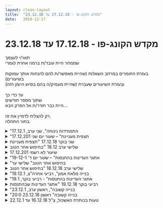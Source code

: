 ```yaml
---
layout: clean-layout
title:  "מקדש הקונג-פו - 17.12.18 עד 23.12.18"
date:   2018-12-17
---
```

# מקדש הקונג-פו - 17.12.18 עד 23.12.18 
תאר/י לעצמך<br> שממחר היית עובד/ת ברמה אחרת לגמרי<br> <br> בעזרת החומרים במרחב השאלות (שהיית מאפשר/ת להם להנחות אותך עמוקות בשיעורים)<br> ובעזרת השיעורים שעברת (שהיית מעמיק/ה בהם בסיוע היומן הזה)<br> <br> עד כדי כך<br> שתוך מספר חודשים<br> היית כבר חודר/ת אל הפרק הבא...<br> <br> רק להצליח לדמיין את זה.<br> בתור התחלה.

<details>
                    <summary>"התמודדות נינוחה", שני ערב, 17.12.1</summary>
                    היה לי שיעור ממש מרים וטוב.<br> <br> הגעתי ב19:30 לנקודת המפגש, אחר כך הגיעו אסא, סשה, מיכל, קרן ושיר. הייתה שיחה נחמדה עם אסא וסשה.<br> <br> אסא מתחיל לנו את השיעור ואני וסשה ביחד, סשה מנחה אותנו. <br> <br> עולים למעלה במדרגות ומתמקמים. אני וסשה מנחים את שנינו בתורות וגם משוחחים בין לבין.<br> <br> שמתי לב לרמה חדשה שלי בניהול של עצמי בשיעור. לא משנה כל כך מה קורה, יש לי איזה קול פנימי שיודע מה הוא רוצה ואיך להגשים את זה.<br> <br> מתוך העבודה עם סשה: תשומת לב לאיברים שונים בגוף ואז לגוף בכלליות, תשומת לב לשקט, תשומת לב לרגשות ותחושות, ניעור הגוף ואז תשומת לב לאנרגיה שבו, שיחה על אתגרים שאנחנו חווים כעת.<br> <br> אחר כך אסא אוסף אותנו (השיעור של קרן כבר הסתיים בשלב זה) ומביעים מה בא לנו מהמשך השיעור. <br> <br> הולכים ביחד ל&quot;קפה דיזינגוף&quot; ובדרך שיחה עם אסא וסשה על מה בא לי שיתממש בלימודי הקונגפו שלי. אמרתי שבא לי עוד רגעים במהלך היום של יישום הלימוד. ושהחיים שלי ישתפרו באופן כללי.<br> <br> יושבים בבית הקפה מסביב לשולחן עגול ומזמינים לאכול ולשתות. תוך כדי בוחרים בלב מישהו שבא לנו לתת לו הנחיה שיכולה לתרום לו, ונותנים אותה לכולם.<br> <br> אני הנחתי שנקבל את עצמו יותר ברגע הזה. מיכל הנחתה על התייחסות לעצמנו כאל חיית מחמד. שיר הנחתה שנמנה בקול 5 דברים בחיים שלנו שאנחנו מוכירים עליהם תודה. מניתי רק אחד כי לא רציתי עוד. הנה חמישה: 1. חברה שלי. 2. השירים שלי. 3. המשפחה שלי. 4. החברים שלי. 5. השפע שאני חי בו.<br> <br> ממש נהנתי להתייחס אל עצמי כאל חיית מחמד. <br> אני לא ממש זוכר מה אסא הנחה. אני זוכר שסשה לא הנחתה.<br> אסא הנחה משהו על זה שנהיה שונים כשנצא מכאן (מהבית קפה). להרגיש\לדמיין שנצא מכאן במצב משופר. או משהו כזה.<br> <br> סיום השיעור ב22:54 נדמה לי.<br> <br> <br> <br> <br> <br>
                  </details><details>
                    <summary>"תצפית מעניינת" – שעור יום שני 17.12.201</summary>
                    זמן תחילת השיעור שלי: בבית, בסביבות השעה 6:00 – זמן הגעה לנק&#39; המפגש: 6:30&nbsp;&nbsp;<br> משת&#39;: יואב, אינגריד – מנחה: בן<br> הגעתי ברוגע ועם הרגשה כללית די טובה לנק&#39; המפגש. נראה שבן הגיע זמן קצר לפניי והוא החל לתדרך את יואב ולהנחות אותו להעביר שיעור לשני תלמידים חדשים אשר המתינו בצד השני של הצומת.<br> מיד לאחר מכן בן הנחה אותי לבוא איתו למיקום השיעור והוביל אותי למרפסת שמעל לרחבה שבין תיאטרון הקאמרי למוזיאון ת&quot;א. מעולם לא עליתי לשם.<br> שם למעלה בן החל להנחות אותי בשיעור פרטי משך כשעה:<br> -&nbsp;&nbsp;&nbsp;&nbsp;עבודה עם שלושה רבדים בכל עת: מצב גופני, רגשות ומחשבות. לשים לב אל שלושתם בכל עת, תוך כדי תרגול. <br> -&nbsp;&nbsp;&nbsp;&nbsp;שני תרגילים של עמידה מול קיר ומול חלונות חזית בניין, של הנפת רגל על הקיר. שני התרגילים הזכירו לי תרגילי באלט. נהניתי מהם. תוך כדי כך התפעמתי ממראה זריחת השמש מבין ענפי הדקל שעמד הרחק משם, כנראה בקריה.<br> -&nbsp;&nbsp;&nbsp;&nbsp;התבוננות וסקירת הסביבה, תוך תשומת לב גם למצב הגופני, הרגשות והמחשבות.<br> -&nbsp;&nbsp;&nbsp;&nbsp;תרגיל דומה לקודם, עם הנפת רגל על גבי עמוד ריבועי, גבוה יותר מהמעקה הקודם, מעט יותר מאתגר, ועמידה צידית. מאתגר. לרגע, תוך הנפת רגל ימין, ברגע של ירידה בריכוז, עשיתי תנועה לזהירה עם הברך – או יותר נכון, הפסקתי להיות בתשומת לב תוך ביצוע תנועה מעט מאתגרת, בזווית לא מיטיבה – וברחה לי פיקת הברך, מה שעורר כאב. בוות אחת חזר לי הזיכרון של ביקורי אצל רופאת המשפחה ערב קודם, וגם תמונת מסך המחשב של הרופאה, כשבתיק שלי רשום: &quot;גונארטרוזה בשתי הברכיים&quot;, כלומר שחיקה בסחוס – ביחוד בברך ימין.<br> סיפרתי את זה לבן והוא החל להנחות אותי לשאוף לריפוי הסחוס בברכיים, בשאיפה למטרה כי בעוד שנה מהיום, כאשר אבצע צילום רנטגן חוזר, לא יישאר זכר לשחיקת הסחוס. פירושו של דבר הוא שמעכשיו עלי להפסיק לעשות כל דבר שממשיך להזיק. הדברים האלה עוררי בי שמחה.<br> תרגולים שונים של בעיטות, באוויר וגם עם פרטנר. כיף, נהניתי, הרגשתי כיצד הרגליים שלי הולכות ומתחזקות ושהברכיים מבריאות.<br> לאחר כשעה יואב הצטרף אלינו.<br> במעגל ישיבה, בן דיבר ארוכות על היבטים שונים של הלמידה.<br> לאחר זמן מה איבדתי לרגע תשומת לב ולא הצלחתי לעקוב אחריו. הוא המליץ לי להיעזר בטכניקה שלימד אותי קודם לכן: לחזור בשקט על דבריו של מי שמקשיבים לו.<br> בן דיבר על משמעות העבודה עם מרחב השאלות והתשובות. הוא העלה את האפשרות כי מתוך עצם הקריאה של 30 תשובות הרלוונטיות ביותר לגבי, שכבר נמצאות שם, עשוי להקפיץ אותי משמעותית בלמידה שלי ולאפשר לי לעבור לשלב השני של לימודי הקונג פו שלי.<br> הייתה אכן תצפית מעניינת מאוד על תהליך הלמידה שלי.<br>
                  </details><details>
                    <summary>שני בוקר 17.12.18 ״תצפית מעניינת</summary>
                    שעת התחלה 06:20 יקיצה טבעית<br> הגעתי עם כוונה לעבור שיעור משמעותי ומקדם, עם מרכיב גופני מספק, כזה שאגיד עליו בדיעבד, ״איזה מזל שהגעתי..״<br> נק׳ המפגש - הערכה להצלחות שלי לאחרונה, נזכרתי ששכחתי להודות, קצת נסחפתי ליומיום, הנאה, לעשות את זה תוך כדי תרגול תנועתי - הגעתי לתרגול תנועתי נעים. לא קר לי בכלל השיעור שלי כבר בעיצומו. <br> אני מדריך את נועם ומורן<br> דברים שהגיעו אליי:<br> האם הסתכלת עליהם בזמן העבודה הפנימית? (לא, ״נסחפתי״ לתוך העבודה,היתרון - לתת השראה, להיות בתרגול, החסרון אני לא מדריך בשלב זה) להבא הדגש הוא על לבחור מה אני עושה בעבודה, (אמור גם למקד אותה)<br> לקצר דברים, בספק לגבי מינונים?&nbsp;&nbsp;תן את המינון הנמוך (הומיאופטיה)<br> תגובה ראשונית להנחיה להדריך, אני?! מדריך?! בהמשך יכולתי לראות שיש ערכים מוספים שאני יכול לתת להם.<br> התבוננות במודרכים, עם זאת - זיהוי העובדה שהפרשנות שלי היא חלקית (מה זה אומר אם המונחה שלי מפהק?) <br> תרגול של גמישות בסיסית, בעיטה קדמית, מרפק והסטה. יכולתי לזהות איך ההדרכה שלי קופצת כמעט על אוטומט להדרכות (לאו דווקא משובחות במיוחד) שעברתי לאחרונה. <br> שם לב בדיעבד שלא שאלתי את עצמי מה אני רוצה שהם יקבלו? מה אני רוצה לקבל? מהשיעור. <br> מרחב השאלות - 30 השאלות במרחב השאלות שטרם ראית, שעבודה עמוקה איתן היתה מקפיצה אותך משמעותית בלימודיך. <br> סיום שיעור בערך בשעה 09:00
                  </details><details>
                    <summary>שלישי ערב 18.12 ״בחיפוש אחר הטוב</summary>
                    45 דק׳ של דיוק מרגע לרגע, ואמון ברגע הזה ובמה שהוא מביא איתו. <br> זה היה כל כך נעים להיות בזה ללא מאמץ. <br> תודה :)
                  </details><details>
                    <summary>שיעור לא רשמי 17.12.201</summary>
                    שיעור של שער שנפתח בפתאומיות למשך שתי דקות בערך.הרפיה, הודיה, נשימה מסםר תנועות לחימה, הודיה שניה, מחשבה על תנועת גמישות ודמיון שלה. היה שיעור מצויין.
                  </details><details>
                    <summary>"אתגר העדינות בהתנסות" – שעור יום ד' 19-12-1</summary>
                    שעת התחלת השיעור שלי: 6:10 – הגעה לנק&#39; המפגש: 6:32&nbsp;&nbsp;- שעת סיום: 7:55<br> משתתפים: יואב, תרצה, אינגריד, דורית – מנחה: יואב<br> <br> הגעתי לנק&#39; המפגש רגועה ונינוחה יחסית.<br> הנושא האישי שלי שעלי בי: נעימות בגוף. שמתי לב לאי נעימות קלה באזור הבטן כתוצאה מאכילת יתר באותו בקר (יותר מדי אגוזים). סיכמתי עם עצמי שאוריד עוד במעט את מינון האגוזים בארוחת הבקר שלי. אי הנעימות הייתה בינונית-קלה – במינון כזה שעד לפני כשנה הייתי מעלמת ממנה בלי להרגיש. התבוננתי בה כדי &quot;לצלם&quot; אותה.<br> נתתי לגוף להוביל אותי בביצוע תנועות ותרגילים שונים, זה הרגיש נעים ומתאים.<br> לאחר הגעתה של דורית יואב הוביל אותנו לגן דובנוב והנחה אותנו לתרגול עצמאי במרחב מוגדר.<br> חשתי ברצון הגוף לבצע תנועות מיטיבות: בחרתי תרגילי &quot;תרום חימום&quot; ונהניתי מביצועם. עברתי לכמה תנועות בעיטה ועמידה על רגל אחת, תוך תשומת לב מתמדת לתנועות הברכיים – כבר חשה שאני מצליחה לשפר את תנועת הרגליים ולבצע תנועות מיטיבות שמאפשרות לברכיים שלי להבריא ולהשתקם. <br> כל הזמן חשתי בנוכחותם של חבריי לשיעור, אך לה הייתי עסוקה בהם. שמתי לב שפעמיים או שלוש יואב ככל הנראה חזר על הנחיה עבורי כיוון שלא שמעתי אותו. תהיתי אם פירושו של דבר שהתנתקתי ממעגל השיעור?<br> עברתי לגלגל האופקי המסתובב ונהניתי לחוות את יציבות התנועות שלי עליו, ממש נהניתי לחוות את הדרך הארוכה והמשמעותית שעשיתי מאז הפעם הראשונה שעליתי עליו. פתאום יואב ניגש אלי ואמר לי: &quot;למקרה שלא הזכרת לעצמך, אני מזכיר לך זאת עושה עבודה נהדרת!&quot;. כנראה שהייתי מנותקת, בתוך בועה משלי. שליחותו של יואב &quot;פוצצה&quot; את הבועה שלי, שבתוכה הרגשתי נוח ומאוזנת והיה נעים לי – קצת כמו ילד קטן שסומך על אמא או אבא שיושבים על ספסל בפרק ומשגיחים עליו והוא יכול לצלול אל תוך העולם שלו. התוצאה של אמירתו של יואב הייתה שפתאום &quot;נפלתי&quot;, איבדתי את תחושת האיזון והנעימות שלי. זה החזיר אותי משום מה למצב היסטורי של חושת מגושמות וחוסר ביטחון. משך כל השיעור לאחר מכן שאפתי לשחזר את מצבי הקודם, בהצלחה של כ-80%. <br> יואב חילק אותנו לזוגות. הרגשתי מעט &quot;מחוץ לעניינים&quot;, לא היה לי ברור אם דורית ותרצה בחרו במישהו. שאלתי את תרצה והיא הציעה שנעבוד יחד. הונחינו לעבוד עם כפפות אגרוף. בחרנו לעבוד תחילה כך שאחת מנסה לתקוף והשנייה מנסה להדוף בלבד. היה טוב, זה העניק לי זמן להתארגן בתוך המרחב הזה.<br> עברנו לקרב סימונים עדינים בפלג גוף עליון. לאחר זמן מה עשינו פסק זמן ושיתפתי את תרצה בחווייה שחוויתי מקודם לאחר חיזוקו של יואב. בחרנו בתרגולם נקודתיים לתמיכה בלמידה, נעזרתי בעצירות כדי להתארגן מחדש בכל פעם, זה היה מועיל. תרצה הציעה שנאמר לעצמנו &quot;טוב&quot; לחיזוק עצמי. הייתה עבודה משותפת מצויינת.<br> לאחר מכן יואב הנחה אותנו לעבוד עצמאית, עם אפשרות לעבודה עם פרטנר. דורית הציעה ליואב לעבוד יחד, והזמינה גם את תרצה להצטרף. שמתי לב לתגובה הרגשית של &quot;נידוי&quot; שזה עורר בי ועבדתי עם זה. עברתי לכתיבה במחברת והמשכתי לעבוד לבדי וזה התאים לי. אפשרתי לתגובה הרגשית שלי להיות ובהדרגה היא התמוססה.<br> לאחר כ-10-15 ד&#39; יואב קרא לי לשבת עם כולם במעגל, לעבודה פנימית, סיימנו את השיעור הרשמי בשעה 7:55. <br> הכרזתי על כך שבכוונתי ללכת לשתות &quot;קפה זריז&quot; והאם מישהו רוצה להצטרף אלי. עשיתי הכרזה מודעת מאוד, היא לא הייתה ספונטנית. תחילה תרצה הודיעה שתצטרף, א&quot;כ דורי גם הצטרפה, יואב הודיע שאין לו זמן, אך בדרך הוא הופיע מעבר לפינת רחוב אחר והודיע ששינה את דעתו ויצטרף – אבל שנצטרך לממן אותו. אני ותרצה עשינו זאת בשמחה – ישבנו ארבעתנו סביב השולחן והיה כיף.<br>
                  </details><details>
                    <summary>"בחיפוש אחר הטוב" שלישי ער</summary>
                    <br> הגעה 20:35<br> <br> יובל כבר היה במקום. <br> חימום פיזי נעים.<br> <br> הנחיה שהתפתחה לאימון. <br> הנחיה בע&quot;פ לשנינו ללא הדגמה פיזית לראות איך ההנחיה התקבלה. ואז להצטרף לאימון.<br> עשינו 3 סבבים. בשיחה לאחר הבנתי שיובל כיוון לאיזשהו סבטקסט בעוד שאני כיוונתי לאימון של בהירות.<br> מענין האם הייתי צריך להוסיף אז זה להנחיות בתחילה או שהעבודה שנוצרה אצלו היא הקונגפו שלו.<br> <br> עבודת סימונים.<br> עבודה עם כפפות להפריד את הסגירה של השותף שעסוק בלהחזיק.<br> <br> עבודה פנימית שימת לב לקולות מבחוץ. הוספת שימת לב לגוף.<br> רמה אישית לראות את המגוון הרחב של נדבכי החיים. לראות מהי הרמה הבאה.<br> <br> סיום: כמה דקות לפני 10.<br> <br> מדדי דרור לשיעור:<br> הנאה: 2<br> לימוד: 1.5<br>
                  </details><details>
                    <summary>שלישי ערב 18.12.18 "בחיפוש אחר הטוב</summary>
                    הגעתי למקום השיעור בסביבות 20:00, ואני מעריך,שכ10 דקות לפני תחילתו הרשמית התחלתי כבר לעבוד עם עצמי במדיטציה. <br> <br> ב20:45 סיגל התחילה לעצמה ולי את השיעור הרשמי. עברנו על כל מיני עבודות פנימיות.<br> <br> אני זוכר עבודה אחת שהייתה לי משמעותית: לשים לב לנשימה ולתת לה למלא אותי מבפנים.<br> הרגשתי התרחבות ונעימות שכזו. <br> <br> השיעור הסתיים ב21:15. שיעור קצר.<br> <br> גן העיר למטה (כיכר חסידי אומות העולם)<br> איתנו בשיעור היו והתאמנו לידנו דרור ויובל.
                  </details><details>
                    <summary>"בנייה מלאת אמון", רביעי אחרה"צ, 19.12.1</summary>
                    הגעתי לנקודת המפגש כהרגלי ב16:30. באיזשהו שלב התחלתי לחקור מה יעשה לי טוב עכשיו, ממה להתחיל. התשובה שהגיעה אלי הייתה להתבונן פנימה, ולהיות עם מה שיש. מרגע לרגע.<br> <br> העברתי משהו כמו שעה וחצי בכל מני תרגולים פנימיים. הם הביאו אותי למצב משופר והכינו אותי להמשך השיעור.<br> לרגעים הייתי יותר מעוגן בתוך עצמי, שם לב אל עצמי ואל העולם בחוץ ביתר בהירות. <br> <br> באיזשהו שלב מישהו פנה אלי ושאל אם אני תלמיד של בן או משהו כזה, היה זה דני גיא, תלמיד לשעבר בבית הספר. האינטראקציה איתו קצת הוציאה אותי מהתרגול. והייתה כנראה גם חלק ממנו.<br> <br> בן הגיע ב18:00 כמדומני ולחלק של השיעור בו הוא הנחה אותי היו 4 חלקים:<br> <br> 1. להתקדם בתנועות הקשורות לאמנות הלחימה.<br> <br> זה היה מעולה. ראיתי איך אני יוצא מסוג של קיפאון ומתחיל לזוז ולתרגל. אני אוהב את זה. ראיתי גם את הריכוז בורח וחוזר. השתפרתי בתנועות האלה באותו סשן.<br> <br> 2. להתקדם בתנועות פנימיות.<br> <br> זה היה מעולה גם. והתקשר לחלק הקודם בצורה שגרמה לזה להיות מאוד יעיל יחסית. כי אם בדרך כלל אני מתרגל תנועות פנימיות בצורה מסויימת, הפעם עשיתי את זה בצורה יותר מחקרית כזאת, עם פחות סיפורים על זה. יותר כמו מדען. בחלק הזה חוויתי את עצמי מתעגן מעט. כל פעם שזהיתי כוחניות מוסיימת ביחס לעבודה שלי, זיהיתי אותה ככזאת, והוספתי את תשומת הלב אליה לתרגול.<br> התעסקתי קצת עם דמיון בין היתר. היו כל מיני תנועות מדיטטיביות נעימות.<br> <br> 3. להכין את עצמי לקרב רגליים.<br> <br> עשיתי עם בן קרב קצר לפני זה כהדגמה למה אני מתכונן.<br> <br> לא בדיוק ידעתי איך להתכונן לקרב. דבר אחד היה הכי ברור לי וזה שהכי חשוב שאהיה כמה שיותר בריכוז שלו שכזה. וזו האיכות שרציתי לטפח. אז בעיקר עבדתי על זה. או בעיקר חשבתי על לעבוד על זה, וגם קצת עבדתי. כרגע כפי שזה נראה לי זו באמת האיכות הכי חשובה בקרב. ככל שהלוחם יותר מרוכז ושלו, כך יהיה לו יתרון. ברור שגם יכולותיו הלחימתיות חשובות, אבל לדעתי פחות. בייחוד כשכבר יש כמה תנועות שהגוף שלו יודע.<br> <br> אני חושב שאם הייתי יותר בטוח בעצמי בהקשר לבחירה שאת זה אני מתרגל כרגע כהכנה לקרב, אז הייתי יותר עף על זה ומקבל מזה יותר.<br> <br> הקרב השני עם בן, זה שאליו התכוננתי היה טוב יותר מהראשון. שמתי לב בכמה רגעים לריכוז שלי שבורח, ועצם שימת הלב לכך טיפה החזירה אותו. גם שמתי לב למאמץ הרב שאני מפעיל שלא מבחירה. שלדעתי גם כן קשור איכשהו לריכוז, ואולי בעיקר לשלווה.<br> <br> 4. להכין את עצמי להמשך הערב.<br> <br> בהתחלה לא ידעתי איך לעשות את זה ממש, ואז עלה בדעתי לדמיין את המשך הערב. אחר כך עלה בדעתי לדמיין משהו ספציפי מהמשך הערב ובכך סוג של לגרום לו לקרות. (זה היה בהשראת שיעור עם אסא ביום שני של לפני שבוע וכמה ימים, בו דמיינתי את עצמי בבוקר למחרת מתרגל מדיטציה תוך כדי הקפה). אז דמיינתי את עצמי נכנס הביתה, ובלי לעשות דבר לפני, ניגש לספה, יושב, עוצם עיניים, ובמשך כמה זמן שבא לי פשוט נמצא שם, שם לב. אז בעמידה בעיניים עצומות עסקתי בדמיון הזה, בהשחזה שלו, עד כדי שהוא היה מספיק ברור ומוחשי. כשחזרתי הביתה, חברה שלי דיברה אלי, אז הסברתי לה שאני הולך רגע לעשות משהו שקבעתי עם עצמי, ואכן התיישבתי על הספה ועשיתי את מה שרציתי. וזה עבד מעולה. <br> <br> אז בסוף הסשן הקצר קבעתי עם עצמי עוד משהו, ודמיינתי אותו. שלמחרת בבוקר כשאתעורר, קודם כל אשים לב מה מתרחש בתוכי, עדיין בשכיבה במיטה, אחר כך שאקום ואלך לספה תוך כדי שאני מפזם את השיר &quot;הללויה&quot; של להקת חלב ודבש, שאתיישב על הספה ושוב פעם אהיה בסוג של מדיטציה למשך זמן מה. גם זה התממש בהצלחה.<br> <br> החלק האחרון של השיעור התחיל עוד במהלך החלק הקודם. כשאני מכין את עצמי להמשך הערב. בחלק הזה כבר לא הייתה הנחיה מבחוץ והוא נמשך עד סוף השיעור. בחלק הזה גם צפיתי מעט בבועז מתאמן על תנועות מסויימות. זכור לי מהחלק הזה שראיתי כלב שלא התייחסו אליו יפה וזה העציב אותי, אז אמרתי לעצמי שאני יכול להתייחס עכשיו אל עצמי יותר יפה, ושאולי זו היכולת שלי כרגע לעזור גם לכלב הזה.<br> <br> השיעור הסתיים סביב שבע וחצי נדמה לי. או קצת לפני.<br> <br>
                  </details><details>
                    <summary>"אתגר העדינות בהתנסות" - רביעי בוקר, 19.1</summary>
                    מתארחת. שיעור נהדר. יואב מנחה, אני אינגריד ותרצה. <br> הבזקים: <br> עדינות רבה. <br> <br> בתחילה עבודה רבה על חימום הגוף, גם כשהגענו למקום בגינת דובנוב - ריצה עדינה כזו והמון עבודה אנרגנטית ומאוד נעימה בגוף, כולל היפוכים וכולל זחילת ארבע חייתית על הרצפה שקצת נעלמה לי אחרי זמן שהיא פשוט שירתה אותי כמו משהו מדהים וואו כזה. אז קצת חזרתי אליה. <br> <br> יואב מנחה לעבוד בזוגות ולהחליט ביחד מה עושים. אני עם יואב. יואב אומר שלא חייבים ללבוש את הכפפות... יוצא שזורקים כפפות! עבודה מופלאה, עדינה. יואב מדבר אלי כאילו הוא מדריך אותי ואני שואלת אותו אם הוא עכשיו מדריך או מתייעץ. איכשהו אמרתי זאת ללא שום תוקפנות\התגוננות ושום דבר כזה. עכשיו קשה לי לשחזר את רמת הנקיון שהיתה שם. יואב ממש &quot;קיבל&quot; (תפס כמו כפפה) ומשם עברנו להתייעצות אמיתית ונעימה במהלך כל העבודה המשותפת. אחרי זריקת הכפפות עבדנו על קרב עם כפפות שבו כל אחד מציין מתח או מקום שמתוח במהלך העבודה. פשוט נהדר. אחר כך עבודה של נפילות. גם עשינו פורמת חמש החיות יחד עם הכפפות, מה שהיה פשוט נהדר (הרגשתי משותקת לגמרי בידיים, ואז עשיתי שוב והצלחתי לערב את הידיים...) <br> <br> הרגשתי שאני צריכה ללכת יותר מוקדם וכך עשיתי, ואז יואב ותרצה ואינגריד ישבו לעבודה פנימית ומאוד רציתי להצטרף מחדש וביקשתי מיואב והוא הסכים. היתה עבודה נהדרת, מאוד שמחתי שעשיתי זאת. אני לא זוכרת מה. רק פשוט עדינות חלקה. <br> <br> תם השיעור אל מול נצנוצי שמש. <br> <br> משם הלכנו לארומה, ומבחינתי השיעור נמשך, עבדתי גם על הצמדות לדברים (המילה ירושלים, למשל) וגם על דברם אחרים שאני כרגע לא זוכרת. היה עדין ונעים והרגשתי מאוד נוח למרות שלא היה ברור לי שכך ארגיש. <br> <br> הכותרת מתאימה חבל על הזמן. <br> <br> <br>
                  </details><details>
                    <summary>רביעי בוקר 19.12.18 ״אתגר העדינות שבהתנסות</summary>
                    שעת הגעה 06:20 <br> עבודה תנועתית לצורך חימום. תרצה, אינגריד ודורית מצטרפות. שינוי מיקום לגינת דובנוב, להמשיך את העבודה שעשינו עד עכשיו, לנסות להביא אותה לרמה הבאה.<br> התבוננות, רואה שכולם בעבודה מצוינת. מזכיר לכולם להתבונן ולראות את העבודה המוצלחת שלהם עד כה.<br> גמישות מול המתקן. <br> חלוקה לזוגות, עבודה עם כפפות כפי שכל זוג מחליט יחד.<br> שאלה של דורית אותי לגבי הפורמט - האם אלו הנחיות? מפנה אותי לעובדה שהדיבור שלי נשמע כמו הנחיות, ולא כמו החלטה משותפת, למרות שלא התכוונתי שכך ישמע. מעניין בעוד כמה הזדמנויות אני נשמע כמי שמחלק הוראות והנחיות, לדייק את התקשורת שלי. אהבתי את הדרך שבה דורית העלתה את זה. שאלה של סקרנות או נסיון להבנה. השאיר מספיק מקום עבורי להתבוננות, לזיהוי, היה מקדם. <br> אני ודורית התמסרנו בזוג כפפות, לנסות לודא שפעולת ההרמה של כפפה שנפלה, תהיה מהנה וחלק מהתרגיל.<br> תרגול של פורמה עם כפפות. היה שונה, מפתיע ומעניין. <br> עבודה בקרב כפפות עדין, תשומת לב לחלקים שמתקשחים וציון שלהם בקול רם. שמתי לב להתקשחות של העורף, הסרעפת, הבטן, כתפיים עליונות. היתה תרגול מרתק בו יכולתי לראות (ולדעתי גם דורית) את הזרימה וההשתנות של נקודות הההתקשחות ברחבי הגוף, תוך כדי העבודה של הקרב. מקדם ביותר.<br> עבודה עם תרצה ודורית על תנועה <br> עבודה פנימית<br> סיום 08:00<br> בהנחיות הייתי אמור להישאר ולהמשיך, לפני שהספקתי להציע, אינגריד הציעה ללכת לשתות קפה וקיבלה הסכמה מלאה של כולן. החלטתי להישאר. אחרי דיון קצר עם עצמי, הרגיש לי יותר עדין ונינוח עם עצמי להצטרף מאשר להשאיר את עצמי בנקודת המפגש, (הרגיש לי נוקשה ולא זורם - מזה יש לי מספיק...החלטתי לבדוק כיוון אחר שהרגיש לי אינטואיטיבית יותר מדויק באותו רגע) בחרתי להצטרף אליהן.<br> שיתוף של דורית על שינוי שעברה בעקבות שיעור היה בונוס שפתח לי איזשהו חלון לאופציה המופלאה של שינוי שמתחיל כאן ועכשיו ללא מגבלה. קצת דימוי של סופרמן שיוצא מהחלון ומגיע לשמים. היה מעולה עבורי. <br>
                  </details><details>
                    <summary>"בנייה קשובה", ראשון ערב, 23.12.1</summary>
                    התחלתי את השיעור ב-19:45 וצורפתי להדרכות הקשורות באמנויות הלחימה והמשחק, שהועברו בסבב ע&quot;י בועז, יניב, ריב ודרור וכללו:<br> <br> שימת לב והיכרות עם עצמי.<br> בסביבה של תקשורת במעגל, כניסה לדמות כלשהי שאני מכיר. היה לי קשה לעשות את זה, חוויתי סוג של קיפאון.<br> <br> בזוגות (כשכל פעם מישהו אחר צופה) סימונים של חבטות ידיים על הפרטנר, כשהדגש הוא להישאר במצב של רוגע. הפרטנר מנסה להתגונן.<br> הזזות בשניים / שלושה.<br> <br> בעמידה במעגל, לפי סבב כל פעם שניים מתרגלים למשך כדקה - אמירת משפטים לסירוגין, המתחילים במלים &quot;כן וגם&quot; (למעט המשפט הפותח בכל סבב)<br> שיחה בחמישה תוך מעבר בין סוגי טיפוסים שונים - ערס, פרחה, אהבל... (בכל רגע כולם באותה דמות)<br> מעבר חופשי בין רגשות שונים - כל פעם לכעשרים שניות ותקשורת מתוך המקום הזה.<br> עבודה עם מבטאים שונים.<br> <br> לתת לדרור ולבעז (לכל אחד 2.5 דקות) מה שהכי צריכים לשיפור הלחימה שלהם. קיבלתי כמה דגשים שווים.<br> בזוגות (אחד צופה בכל רגע) - סימוני חבטות על הפרטנר. להרגיש את הפוטנציאל של כל חבטה.<br> בזוגות - אחד נכנס לתנוחה/מבנה לחימתי כלשהו. הפרטנר שוב ושוב מנסה לדחוף ולהוציא אותו מתוך המבנה.<br> לאפשר לגוף תנועה זורמת שמיטיבה איתי.<br> במעגל בישיבה - כל אחד הנחה כדקה של עבודה על גמישות.<br> <br> הנאה מהקשר עם המרחב שסביבנו, שנמצא כאן תמיד, בעת שכל השאר משתנה.<br> לשים לב לאמן הלחימה, אמן המשחק, ושאר אמנים שבתוכי, ולחופש להרגיש ולבטא כל מה שאני בוחר, ללא תלות באיזו דמות שאולי פועלת כרגע דרכי.<br> ברכה.<br> <br> השיעור הסתיים ב-21:40<br> תודה!<br>
                  </details><details>
                    <summary>"בנייה קשובה" ראשון 23.12.18 20:0</summary>
                    שיעור בית<br> ההנחיה לשיעור זה היא לבלות ביומן השיעורים, להעמיק ולהשלים<br> מעניין שהמשימה קצת מאתגרת לי<br> שיעורי מתחיל באיחור קל ב 20:00<br> <br> הפוגה מוסיקלית מיומן השיעורים,<br> נגינה עם חישת הגוף<br> <br> שיעורי מסתיים ב 21:45
                  </details><details>
                    <summary>טעות בכותרת האשכול, צ"ל 16.12.18 עד 22.12.1</summary>
                    
                  </details><details>
                    <summary>> > </summary>
                    
                  </details><details>
                    <summary>שיעור נהדר פיזי+בית קפה שיר וכולם - שני 17.1</summary>
                    ממוקדת על לרשום הכי בקצרה שאני אוכל עכשיו.<br> <br> היה לי שיעור ממש כיף!<br> <br> החלק הראשון אני מנחה אותי ואת שיר. אסא מעצב את השיעור של כולנו (ונתן לי להנחות אותי ואותה).<br> בחלק השני כולנו (אני, שיר, אסא, סשה, ישי) הולכים לבית הקפה בדיזינגוף ועובדים שם ביחד.<br> היה יום גשום ועם רוח קרה. עלינו לתוך המלון לקומה ה-2.<br> <br> אימון גופני של תנועות מאימון הבוקר שלי, גם גמישות אולי, וגם קצת עבודה פנימית משולבת נדמה לי.<br> אסא מנחה בלתת עזרה למי שרוצה, לבקש עזרה ממי שרוצים.<br> עזרה לשיר<br> עזרה לאסא<br> זה היה ממש כיף לתת לכל אחד מהם דברים <img src="http://www.timg.co.il/tapuzForum/images/Emo23.gif" alt="|לב|"><br> <br> לבקש עזרה. אחרי מלא זמן...<br> פתאום נזכרת שאני רוצה עזרה בחברויות. משתפת את שיר ועוצרים אותנו יחסית מהר<br> ודווקא סוףסוף רציתי עזרה במשהו אחרי מלא זמן בשיעור שלא חשבתי על זה.<br> אסא נותן לנו אחרכך להמשיך בזמן ההליכה לקפה.<br> <br> בחלק השני:<br> אסא קורא לכולנו. ניד שכולנו יוצאים להרפתקאה, לדמיין את זה. מה אנחנו עושים שם. <br> משתפת<br> לא חשבתי שנעשה את זה באמת<br> כן, הולכים לקפה דיזינגוף יהיהיהי<br> <br> השוקו הטעים<br> חלק גם הזמינו אוכל טעים<br> בוחרים מישהו שבא לנו לתת לו הנחיה שיכולה לתרום לו, ונותנים אותה לכולם (מבלי להגיד מי בחרנו כמובן).<br> <br> לדבר אל עצמנו ולהתייחס אל עצמנו כמו החתול, או הכלב, או התינוק שאנחנו ממש אוהבים ומדברים אליו.<br> זה היה ממש כיף ועשה טוב לכולם לפי מה שהרגשתי.<br> <br> היה לקבל את עצמנו עכשיו (ישי)<br> 5 דברים שמכירים עליהם תודה (שיר)<br> לבחור משהו שנצא מבית הקפה בו במצב שונה לגמרי ומועצם (אסא)<br> <br> סיימנו קרוב ל 23:00.<br> היה נפלא!
                  </details><details>
                    <summary>> > הקוד: "התמודדות נינוחה</summary>
                    
                  </details><a href="javascript:history.back()">בית</a>